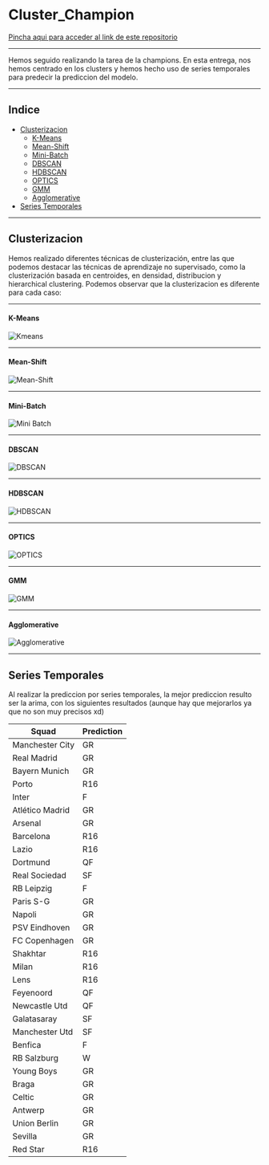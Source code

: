 # Cluster_Champion

[Pincha aqui para acceder al link de este repositorio](https://github.com/rnoguer22/Cluster_Champion.git)

---

Hemos seguido realizando la tarea de la champions. En esta entrega, nos hemos centrado en los clusters y hemos hecho uso de series temporales para predecir la prediccion del modelo.

---

## Indice
- [Clusterizacion](#cluster)
  - [K-Means](#kmeans)
  - [Mean-Shift](#meanshift)
  - [Mini-Batch](#minibatch)
  - [DBSCAN](#dbscan)
  - [HDBSCAN](#hdbscan)
  - [OPTICS](#optics)
  - [GMM](#gmm)
  - [Agglomerative](#agglomerative)
- [Series Temporales](#serie)

---

## Clusterizacion <a name="cluster"></a>

Hemos realizado diferentes técnicas de clusterización, entre las que podemos destacar las técnicas de aprendizaje no supervisado, como la clusterización basada en centroides, en densidad, distribucion y hierarchical clustering. Podemos observar que la clusterizacion es diferente para cada caso:

---

#### K-Means <a name="kmeans"></a>

![Kmeans](https://github.com/rnoguer22/Cluster_Champion/blob/main/Clusters/CentroidClustering/img/kmeans/kmeans-GD-Attendance.png)

---

#### Mean-Shift <a name="meanshift"></a>

![Mean-Shift](https://github.com/rnoguer22/Cluster_Champion/blob/main/Clusters/CentroidClustering/img/mean-shift/mean-shift-GD-Attendance.png)

---

#### Mini-Batch <a name="minibatch"></a>

![Mini Batch](https://github.com/rnoguer22/Cluster_Champion/blob/main/Clusters/CentroidClustering/img/minibatch/minibatch-GD-Attendance.png)

---

#### DBSCAN <a name="dbscan"></a>

![DBSCAN](https://github.com/rnoguer22/Cluster_Champion/blob/main/Clusters/DensityClustering/img/dbscan/dbscan-GD-Attendance.png)

---

#### HDBSCAN <a name="hdbscan"></a>

![HDBSCAN](https://github.com/rnoguer22/Cluster_Champion/blob/main/Clusters/DensityClustering/img/hdbscan/hdbscan-GD-Attendance.png)

---

#### OPTICS <a name="optics"></a>

![OPTICS](https://github.com/rnoguer22/Cluster_Champion/blob/main/Clusters/DensityClustering/img/optics/optics-GD-Attendance.png)

---

#### GMM <a name="gmm"></a>

![GMM](https://github.com/rnoguer22/Cluster_Champion/blob/main/Clusters/DistributionClustering/img/gmm/gmm-GD-Attendance.png)

---

#### Agglomerative <a name="agglomerative"></a>

![Agglomerative](https://github.com/rnoguer22/Cluster_Champion/blob/main/Clusters/HierarchicalClustering/img/agglomerative/agglomerative-GD-Attendance.png)

---

## Series Temporales <a name="serie"></a>

Al realizar la prediccion por series temporales, la mejor prediccion resulto ser la arima, con los siguientes resultados (aunque hay que mejorarlos ya que no son muy precisos xd)

| Squad             | Prediction |
|-------------------|------------|
| Manchester City   | GR         |
| Real Madrid       | GR         |
| Bayern Munich     | GR         |
| Porto             | R16        |
| Inter             | F          |
| Atlético Madrid   | GR         |
| Arsenal           | GR         |
| Barcelona         | R16        |
| Lazio             | R16        |
| Dortmund          | QF         |
| Real Sociedad     | SF         |
| RB Leipzig        | F          |
| Paris S-G         | GR         |
| Napoli            | GR         |
| PSV Eindhoven     | GR         |
| FC Copenhagen     | GR         |
| Shakhtar          | R16        |
| Milan             | R16        |
| Lens              | R16        |
| Feyenoord         | QF         |
| Newcastle Utd     | QF         |
| Galatasaray       | SF         |
| Manchester Utd    | SF         |
| Benfica           | F          |
| RB Salzburg       | W          |
| Young Boys        | GR         |
| Braga             | GR         |
| Celtic            | GR         |
| Antwerp           | GR         |
| Union Berlin      | GR         |
| Sevilla           | GR         |
| Red Star          | R16        |
